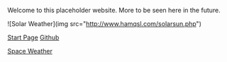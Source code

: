 
Welcome to this placeholder website.  More to be seen here in the future.


![Solar Weather](img src="http://www.hamqsl.com/solarsun.php")

[Start Page](https://www.startpage.com)
[Github](https://www.github.com)

[Space Weather](http://www.spaceweather.com)
